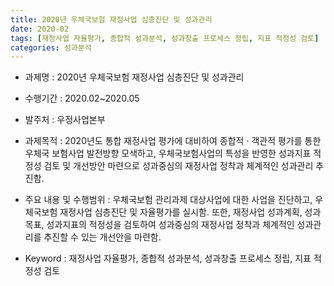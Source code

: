 ```yaml
---
title: 2020년 우체국보험 재정사업 심층진단 및 성과관리
date: 2020-02
tags: [재정사업 자율평가, 종합적 성과분석, 성과창출 프로세스 정립, 지표 적정성 검토]
categories: 성과분석
---
```


- 과제명 : 2020년 우체국보험 재정사업 심층진단 및 성과관리

- 수행기간 : 2020.02~2020.05

- 발주처 : 우정사업본부

- 과제목적 : 2020년도 통합 재정사업 평가에 대비하여 종합적 · 객관적 평가를 통한 우체국 보험사업 발전방향 모색하고, 우체국보험사업의 특성을 반영한 성과지표 적정성 검토 및 개선방안 마련으로 성과중심의 재정사업 정착과 체계적인 성과관리 추진함.

- 주요 내용 및 수행범위 : 우체국보험 관리과제 대상사업에 대한 사업을 진단하고, 우체국보험 재정사업 심층진단 및 자율평가를 실시함. 또한, 재정사업 성과계획, 성과목표, 성과지표의 적정성을 검토하여 성과중심의 재정사업 정착과 체계적인 성과관리를 추진할 수 있는 개선안을 마련함.

- Keyword : 재정사업 자율평가, 종합적 성과분석, 성과창출 프로세스 정립, 지표 적정성 검토
